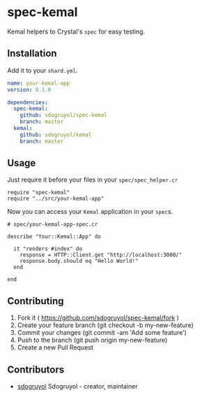 # spec-kemal

Kemal helpers to Crystal's `spec` for easy testing.

## Installation

Add it to your `shard.yml`.

```yaml
name: your-kemal-app
version: 0.1.0

dependencies:
  spec-kemal:
    github: sdogruyol/spec-kemal
    branch: master
  kemal:
    github: sdogruyol/kemal
    branch: master
```

## Usage

Just require it before your files in your `spec/spec_helper.cr`

```crystal
require "spec-kemal"
require "../src/your-kemal-app"
```

Now you can access your `Kemal` application in your `spec`s.

```crystal
# spec/your-kemal-app-spec.cr

describe "Your::Kemal::App" do

  it "renders #index" do
    response = HTTP::Client.get "http://localhost:3000/"
    response.body.should eq "Hello World!"
  end

end
```

## Contributing

1. Fork it ( https://github.com/sdogruyol/spec-kemal/fork )
2. Create your feature branch (git checkout -b my-new-feature)
3. Commit your changes (git commit -am 'Add some feature')
4. Push to the branch (git push origin my-new-feature)
5. Create a new Pull Request

## Contributors

- [sdogruyol](https://github.com/sdogruyol) Sdogruyol - creator, maintainer
